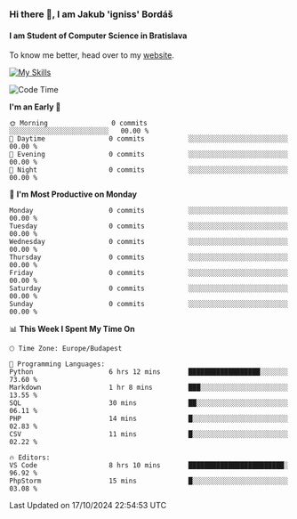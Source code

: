 ### Hi there 👋, I am Jakub 'igniss' Bordáš

#### I am Student of Computer Science in Bratislava
To know me better, head over to my [website](https://bordas.sk).

[![My Skills](https://skillicons.dev/icons?i=js,html,css,figma,svelte,java,kotlin,python,postgresql,typescript,nest,nodejs)](https://bordas.sk)


<!--START_SECTION:waka-->
![Code Time](http://img.shields.io/badge/Code%20Time-1%2C547%20hrs%205%20mins-blue)

**I'm an Early 🐤** 

```text
🌞 Morning                0 commits           ░░░░░░░░░░░░░░░░░░░░░░░░░   00.00 % 
🌆 Daytime                0 commits           ░░░░░░░░░░░░░░░░░░░░░░░░░   00.00 % 
🌃 Evening                0 commits           ░░░░░░░░░░░░░░░░░░░░░░░░░   00.00 % 
🌙 Night                  0 commits           ░░░░░░░░░░░░░░░░░░░░░░░░░   00.00 % 
```
📅 **I'm Most Productive on Monday** 

```text
Monday                   0 commits           ░░░░░░░░░░░░░░░░░░░░░░░░░   00.00 % 
Tuesday                  0 commits           ░░░░░░░░░░░░░░░░░░░░░░░░░   00.00 % 
Wednesday                0 commits           ░░░░░░░░░░░░░░░░░░░░░░░░░   00.00 % 
Thursday                 0 commits           ░░░░░░░░░░░░░░░░░░░░░░░░░   00.00 % 
Friday                   0 commits           ░░░░░░░░░░░░░░░░░░░░░░░░░   00.00 % 
Saturday                 0 commits           ░░░░░░░░░░░░░░░░░░░░░░░░░   00.00 % 
Sunday                   0 commits           ░░░░░░░░░░░░░░░░░░░░░░░░░   00.00 % 
```


📊 **This Week I Spent My Time On** 

```text
🕑︎ Time Zone: Europe/Budapest

💬 Programming Languages: 
Python                   6 hrs 12 mins       ██████████████████░░░░░░░   73.60 % 
Markdown                 1 hr 8 mins         ███░░░░░░░░░░░░░░░░░░░░░░   13.55 % 
SQL                      30 mins             ██░░░░░░░░░░░░░░░░░░░░░░░   06.11 % 
PHP                      14 mins             █░░░░░░░░░░░░░░░░░░░░░░░░   02.83 % 
CSV                      11 mins             █░░░░░░░░░░░░░░░░░░░░░░░░   02.22 % 

🔥 Editors: 
VS Code                  8 hrs 10 mins       ████████████████████████░   96.92 % 
PhpStorm                 15 mins             █░░░░░░░░░░░░░░░░░░░░░░░░   03.08 % 
```


 Last Updated on 17/10/2024 22:54:53 UTC
<!--END_SECTION:waka-->
